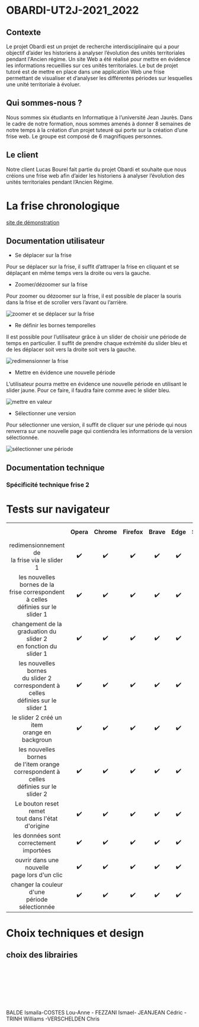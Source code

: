 # OBARDI-UT2J-2021_2022

## Contexte
Le projet Obardi est un projet de recherche interdisciplinaire qui a pour objectif d’aider les historiens à analyser l’évolution des unités territoriales pendant l'Ancien régime. Un site Web a été réalisé pour mettre en évidence les informations recueillies sur ces unités territoriales. Le but de projet tutoré est de mettre en place dans une application Web une frise permettant de visualiser et d’analyser les différentes périodes sur lesquelles une unité territoriale à évoluer.
## Qui sommes-nous ? 
Nous sommes six étudiants en Informatique à l’université Jean Jaurès. Dans le cadre de notre formation, nous sommes amenés à donner 8 semaines de notre temps à la création d’un projet tuteuré qui porte sur la création d’une frise web. 
Le groupe est composé de 6 magnifiques personnes.
## Le client
Notre client Lucas Bourel fait partie du projet Obardi et souhaite que nous créions une frise web afin d’aider les historiens à analyser l’évolution des unités territoriales pendant l’Ancien Régime.


# La frise chronologique

[site de démonstration](https://chrisverschelden.github.io/OBARDI-UT2J-2021_2022/)

## Documentation utilisateur

- Se déplacer sur la frise

Pour se déplacer sur la frise, il suffit d’attraper la frise en cliquant et se déplaçant en même temps vers la droite ou vers la gauche. 

- Zoomer/dézoomer sur la frise 

Pour zoomer ou dézoomer sur la frise, il est possible de placer la souris dans la frise et de scroller vers l’avant ou l’arrière.


![zoomer et se déplacer sur la frise](https://media.giphy.com/media/CrTQ7r0OwwYwMHF6uN/giphy.gif)

- Re définir les bornes temporelles 

Il est possible pour l’utilisateur grâce à un slider de choisir une période de temps en particulier. Il suffit de prendre chaque extrémité du slider bleu et de les déplacer soit vers la droite soit vers la gauche.


![redimensionner la frise](https://media.giphy.com/media/Dz2mOh68QvOxBAeGTL/giphy.gif)

- Mettre en évidence une nouvelle période

L’utilisateur pourra mettre en évidence une nouvelle période en utilisant le slider jaune. Pour ce faire, il faudra faire comme avec le slider bleu. 


![mettre en valeur](https://media.giphy.com/media/ndEaLJv56kL8t0EJSa/giphy.gif)

- Sélectionner une version 

Pour sélectionner une version, il suffit de cliquer sur une période qui nous renverra sur une nouvelle page qui contiendra les informations de la version sélectionnée. 


![sélectionner une période](https://media.giphy.com/media/duJYe6eweCLUK2280R/giphy.gif)

## Documentation technique


### Spécificité technique frise 2


# Tests sur navigateur

<table style="text-align: center;">
    <tr>
        <th> </th> <th> Opera </th> <th> Chrome </th> <th> Firefox </th> <th> Brave </th> <th> Edge </th> <th> Safari </th> <th> Chrome <br> android</th>
    </tr>
    <tr>
        <td> 
            redimensionnement de <br>
            la frise via le slider 1 
        </td>
        <td> ✔️ </td>
        <td> ✔️ </td>
        <td> ✔️ </td>
        <td> ✔️ </td>
        <td> ✔️ </td>
        <td> ✔️ </td>
        <td> ✔️ </td>
    </tr>
    <tr>
        <td> 
            les nouvelles bornes de la <br>
            frise correspondent à celles <br>
            définies sur le slider 1 <br> 
        </td>
        <td> ✔️ </td>
        <td> ✔️ </td>
        <td> ✔️ </td>
        <td> ✔️ </td>
        <td> ✔️ </td>
        <td> ✔️ </td>
        <td> ✔️ </td>
    </tr>
    <tr>
        <td> 
            changement de la <br>
            graduation du slider 2 <br>
            en fonction du slider 1 <br>
        </td>
        <td> ✔️ </td>
        <td> ✔️ </td>
        <td> ✔️ </td>
        <td> ✔️ </td>
        <td> ✔️ </td>
        <td> ✔️ </td>
        <td> ✔️ </td>
    </tr>
    <tr>
        <td> 
            les nouvelles bornes <br>
            du slider 2 <br>
            correspondent à celles <br>
            définies sur le slider 1 <br>
        </td>
        <td> ✔️ </td>
        <td> ✔️ </td>
        <td> ✔️ </td>
        <td> ✔️ </td>
        <td> ✔️ </td>
        <td> ✔️ </td>
        <td> ✔️ </td>
    </tr>
    <tr>
        <td> 
            le slider 2 créé un item <br>
            orange en backgroun <br>
        </td>
        <td> ✔️ </td>
        <td> ✔️ </td>
        <td> ✔️ </td>
        <td> ✔️ </td>
        <td> ✔️ </td>
        <td> ✔️ </td>
        <td> ✔️ </td>
    </tr>
    <tr>
        <td> 
            les nouvelles bornes <br>
            de l'item orange <br>
            correspondent à celles <br>
            définies sur le slider 2  <br>
        </td>
        <td> ✔️ </td>
        <td> ✔️ </td>
        <td> ✔️ </td>
        <td> ✔️ </td>
        <td> ✔️ </td>
        <td> ✔️ </td>
        <td> ✔️ </td>
    </tr>
    <tr>
        <td> 
            Le bouton reset remet <br>
            tout dans l'état d'origine <br>
        </td>
        <td> ✔️ </td>
        <td> ✔️ </td>
        <td> ✔️ </td>
        <td> ✔️ </td>
        <td> ✔️ </td>
        <td> ✔️ </td>
        <td> ✔️ </td>
    </tr>
    <tr>
        <td> 
            les données sont <br>
            correctement importées <br>
        </td>
        <td> ✔️ </td>
        <td> ✔️ </td>
        <td> ✔️ </td>
        <td> ✔️ </td>
        <td> ✔️ </td>
        <td> ✔️ </td>
        <td> ✔️ </td>
    </tr>
        <td> 
            ouvrir dans une nouvelle <br>
            page lors d'un clic <br>
        </td>
        <td> ✔️ </td>
        <td> ✔️ </td>
        <td> ✔️ </td>
        <td> ✔️ </td>
        <td> ✔️ </td>
        <td> ✔️ </td>
        <td> ✔️ </td>
    </tr>
        <td> 
            changer la couleur d'une  <br>
            période sélectionnée <br>
        </td>
        <td> ✔️ </td>
        <td> ✔️ </td>
        <td> ✔️ </td>
        <td> ✔️ </td>
        <td> ✔️ </td>
        <td> ✔️ </td>
        <td> ✔️ </td>
    </tr>
</table>

# Choix techniques et design

## choix des librairies



<br>
<br>
<br>
<br>
<br>
<br>

BALDE Ismaila-COSTES Lou-Anne - FEZZANI Ismael- JEANJEAN Cédric -TRINH Williams -VERSCHELDEN Chris